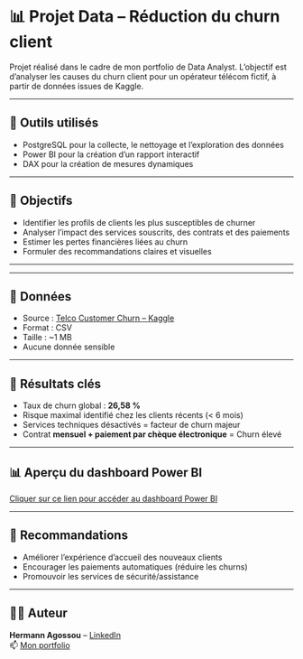 # 📊 Projet Data – Réduction du churn client

Projet réalisé dans le cadre de mon portfolio de Data Analyst. L’objectif est d’analyser les causes du churn client pour un opérateur télécom fictif, à partir de données issues de Kaggle.

---

## 🧰 Outils utilisés

- PostgreSQL pour la collecte, le nettoyage et l’exploration des données
- Power BI pour la création d’un rapport interactif
- DAX pour la création de mesures dynamiques

---

## 🎯 Objectifs

- Identifier les profils de clients les plus susceptibles de churner
- Analyser l’impact des services souscrits, des contrats et des paiements
- Estimer les pertes financières liées au churn
- Formuler des recommandations claires et visuelles

---


---

## 📂 Données

- Source : [Telco Customer Churn – Kaggle](https://www.kaggle.com/datasets/blastchar/telco-customer-churn)
- Format : CSV
- Taille : ~1 MB
- Aucune donnée sensible

---

## 📌 Résultats clés

- Taux de churn global : **26,58 %**
- Risque maximal identifié chez les clients récents (< 6 mois)
- Services techniques désactivés = facteur de churn majeur
- Contrat **mensuel + paiement par chèque électronique** = Churn élevé

---

## 📊 Aperçu du dashboard Power BI

[Cliquer sur ce lien pour accéder au dashboard Power BI](https://app.powerbi.com/view?r=eyJrIjoiY2FkMzNiYjQtMDRlYS00NTRjLWJlNWItOTQyM2I2ZWFlOTc2IiwidCI6IjZiM2JlZTZlLWYxMjEtNDJkNS05ZmYxLTllOTAwMGEyOWIxMSJ9)

---

## 🧠 Recommandations

- Améliorer l’expérience d’accueil des nouveaux clients
- Encourager les paiements automatiques (réduire les churns)
- Promouvoir les services de sécurité/assistance

---

## 👨‍💻 Auteur

**Hermann Agossou** – [LinkedIn](https://www.linkedin.com/in/hermann-agossou-data-analyst-powerbi/)  
📫 [Mon portfolio](https://hermannagossou.carrd.co/)
